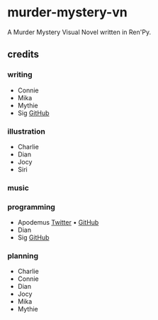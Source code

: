 # murder-mystery-vn
A Murder Mystery Visual Novel written in Ren'Py.
## credits
### writing
- Connie
- Mika
- Mythie
- Sig [GitHub](https://github.com/milkyten)
### illustration
- Charlie
- Dian
- Jocy
- Siri
### music
### programming
- Apodemus [Twitter](https://twitter.com/ApodemusErectus) • [GitHub](https://github.com/Zt-freak)
- Dian
- Sig [GitHub](https://github.com/milkyten)
### planning
- Charlie
- Connie
- Dian
- Jocy
- Mika
- Mythie
